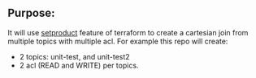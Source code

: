 ## Purpose: 
It will use [setproduct](https://developer.hashicorp.com/terraform/language/functions/setproduct) feature of terraform to create a cartesian join from multiple topics with multiple acl.
For example this repo will create:
* 2 topics: unit-test, and unit-test2 
* 2 acl (READ and WRITE) per topics.
